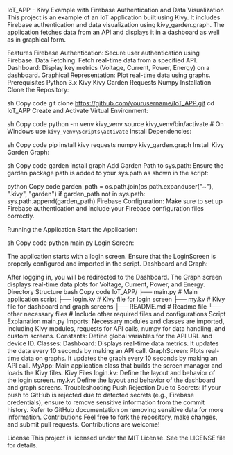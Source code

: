 IoT_APP - Kivy Example with Firebase Authentication and Data Visualization
This project is an example of an IoT application built using Kivy. It includes Firebase authentication and data visualization using kivy_garden.graph. The application fetches data from an API and displays it in a dashboard as well as in graphical form.

Features
Firebase Authentication: Secure user authentication using Firebase.
Data Fetching: Fetch real-time data from a specified API.
Dashboard: Display key metrics (Voltage, Current, Power, Energy) on a dashboard.
Graphical Representation: Plot real-time data using graphs.
Prerequisites
Python 3.x
Kivy
Kivy Garden
Requests
Numpy
Installation
Clone the Repository:

sh
Copy code
git clone https://github.com/yourusername/IoT_APP.git
cd IoT_APP
Create and Activate Virtual Environment:

sh
Copy code
python -m venv kivy_venv
source kivy_venv/bin/activate  # On Windows use `kivy_venv\Scripts\activate`
Install Dependencies:

sh
Copy code
pip install kivy requests numpy kivy_garden.graph
Install Kivy Garden Graph:

sh
Copy code
garden install graph
Add Garden Path to sys.path:
Ensure the garden package path is added to your sys.path as shown in the script:

python
Copy code
garden_path = os.path.join(os.path.expanduser("~"), ".kivy", "garden")
if garden_path not in sys.path:
    sys.path.append(garden_path)
Firebase Configuration:
Make sure to set up Firebase authentication and include your Firebase configuration files correctly.

Running the Application
Start the Application:

sh
Copy code
python main.py
Login Screen:

The application starts with a login screen. Ensure that the LoginScreen is properly configured and imported in the script.
Dashboard and Graph:

After logging in, you will be redirected to the Dashboard.
The Graph screen displays real-time data plots for Voltage, Current, Power, and Energy.
Directory Structure
bash
Copy code
IoT_APP/
├── main.py                # Main application script
├── login.kv               # Kivy file for login screen
├── my.kv                  # Kivy file for dashboard and graph screens
├── README.md              # Readme file
└── other necessary files  # Include other required files and configurations
Script Explanation
main.py
Imports: Necessary modules and classes are imported, including Kivy modules, requests for API calls, numpy for data handling, and custom screens.
Constants: Define global variables for the API URL and device ID.
Classes:
Dashboard: Displays real-time data metrics. It updates the data every 10 seconds by making an API call.
GraphScreen: Plots real-time data on graphs. It updates the graph every 10 seconds by making an API call.
MyApp: Main application class that builds the screen manager and loads the Kivy files.
Kivy Files
login.kv: Define the layout and behavior of the login screen.
my.kv: Define the layout and behavior of the dashboard and graph screens.
Troubleshooting
Push Rejection Due to Secrets: If your push to GitHub is rejected due to detected secrets (e.g., Firebase credentials), ensure to remove sensitive information from the commit history. Refer to GitHub documentation on removing sensitive data for more information.
Contributions
Feel free to fork the repository, make changes, and submit pull requests. Contributions are welcome!

License
This project is licensed under the MIT License. See the LICENSE file for details.